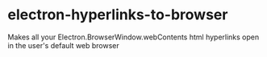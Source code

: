 # electron-hyperlinks-to-browser
Makes all your Electron.BrowserWindow.webContents html hyperlinks open in the user's default web browser
